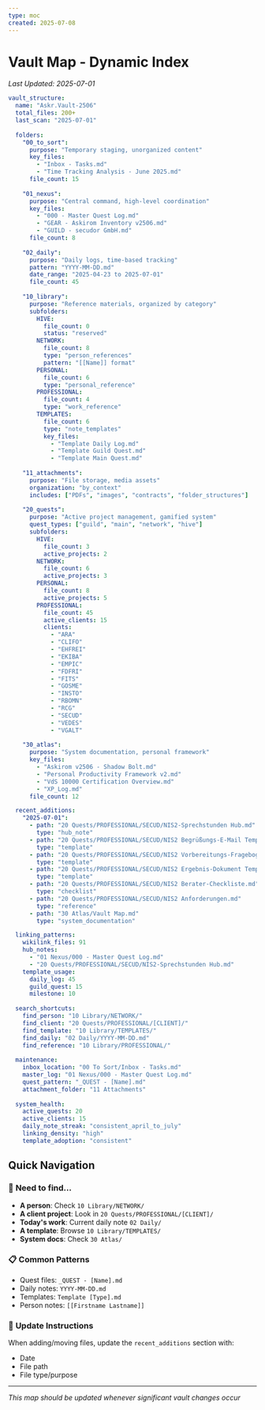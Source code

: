 ```yaml
---
type: moc
created: 2025-07-08
---
```


# Vault Map - Dynamic Index

*Last Updated: 2025-07-01*

```yaml
vault_structure:
  name: "Askr.Vault-2506"
  total_files: 200+
  last_scan: "2025-07-01"
  
  folders:
    "00_to_sort":
      purpose: "Temporary staging, unorganized content"
      key_files:
        - "Inbox - Tasks.md"
        - "Time Tracking Analysis - June 2025.md"
      file_count: 15
      
    "01_nexus":
      purpose: "Central command, high-level coordination"
      key_files:
        - "000 - Master Quest Log.md"
        - "GEAR - Askirom Inventory v2506.md" 
        - "GUILD - secudor GmbH.md"
      file_count: 8
      
    "02_daily":
      purpose: "Daily logs, time-based tracking"
      pattern: "YYYY-MM-DD.md"
      date_range: "2025-04-23 to 2025-07-01"
      file_count: 45
      
    "10_library":
      purpose: "Reference materials, organized by category"
      subfolders:
        HIVE:
          file_count: 0
          status: "reserved"
        NETWORK:
          file_count: 8
          type: "person_references"
          pattern: "[[Name]] format"
        PERSONAL:
          file_count: 6
          type: "personal_reference"
        PROFESSIONAL:
          file_count: 4
          type: "work_reference"
        TEMPLATES:
          file_count: 6
          type: "note_templates"
          key_files:
            - "Template Daily Log.md"
            - "Template Guild Quest.md"
            - "Template Main Quest.md"
            
    "11_attachments":
      purpose: "File storage, media assets"
      organization: "by_context"
      includes: ["PDFs", "images", "contracts", "folder_structures"]
      
    "20_quests":
      purpose: "Active project management, gamified system"
      quest_types: ["guild", "main", "network", "hive"]
      subfolders:
        HIVE:
          file_count: 3
          active_projects: 2
        NETWORK:
          file_count: 6
          active_projects: 3
        PERSONAL:
          file_count: 8
          active_projects: 5
        PROFESSIONAL:
          file_count: 45
          active_clients: 15
          clients:
            - "ARA"
            - "CLIFO" 
            - "EHFREI"
            - "EKIBA"
            - "EMPIC"
            - "FDFRI"
            - "FITS"
            - "GOSME"
            - "INSTO"
            - "RBOMN"
            - "RCG"
            - "SECUD"
            - "VEDES"
            - "VGALT"
            
    "30_atlas":
      purpose: "System documentation, personal framework"
      key_files:
        - "Askirom v2506 - Shadow Bolt.md"
        - "Personal Productivity Framework v2.md"
        - "VdS 10000 Certification Overview.md"
        - "XP_Log.md"
      file_count: 12

  recent_additions:
    "2025-07-01":
      - path: "20 Quests/PROFESSIONAL/SECUD/NIS2-Sprechstunden Hub.md"
        type: "hub_note"
      - path: "20 Quests/PROFESSIONAL/SECUD/NIS2 Begrüßungs-E-Mail Template.md"
        type: "template"
      - path: "20 Quests/PROFESSIONAL/SECUD/NIS2 Vorbereitungs-Fragebogen.md"
        type: "template"
      - path: "20 Quests/PROFESSIONAL/SECUD/NIS2 Ergebnis-Dokument Template.md"
        type: "template"
      - path: "20 Quests/PROFESSIONAL/SECUD/NIS2 Berater-Checkliste.md"
        type: "checklist"
      - path: "20 Quests/PROFESSIONAL/SECUD/NIS2 Anforderungen.md"
        type: "reference"
      - path: "30 Atlas/Vault Map.md"
        type: "system_documentation"

  linking_patterns:
    wikilink_files: 91
    hub_notes:
      - "01 Nexus/000 - Master Quest Log.md"
      - "20 Quests/PROFESSIONAL/SECUD/NIS2-Sprechstunden Hub.md"
    template_usage:
      daily_log: 45
      guild_quest: 15
      milestone: 10
      
  search_shortcuts:
    find_person: "10 Library/NETWORK/"
    find_client: "20 Quests/PROFESSIONAL/[CLIENT]/"
    find_template: "10 Library/TEMPLATES/"
    find_daily: "02 Daily/YYYY-MM-DD.md"
    find_reference: "10 Library/PROFESSIONAL/"
    
  maintenance:
    inbox_location: "00 To Sort/Inbox - Tasks.md"
    master_log: "01 Nexus/000 - Master Quest Log.md"
    quest_pattern: "_QUEST - [Name].md"
    attachment_folder: "11 Attachments"
    
  system_health:
    active_quests: 20
    active_clients: 15
    daily_note_streak: "consistent_april_to_july"
    linking_density: "high"
    template_adoption: "consistent"
```

## Quick Navigation

### 🎯 **Need to find...**
- **A person**: Check `10 Library/NETWORK/`
- **A client project**: Look in `20 Quests/PROFESSIONAL/[CLIENT]/`
- **Today's work**: Current daily note `02 Daily/`
- **A template**: Browse `10 Library/TEMPLATES/`
- **System docs**: Check `30 Atlas/`

### 📋 **Common Patterns**
- Quest files: `_QUEST - [Name].md`
- Daily notes: `YYYY-MM-DD.md`  
- Templates: `Template [Type].md`
- Person notes: `[[Firstname Lastname]]`

### 🔄 **Update Instructions**
When adding/moving files, update the `recent_additions` section with:
- Date
- File path
- File type/purpose

---
*This map should be updated whenever significant vault changes occur*